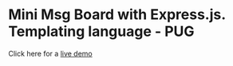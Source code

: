 # Mini Msg Board with Express.js. Templating language - PUG

Click here for a [live demo](https://frozen-savannah-90451.herokuapp.com/)